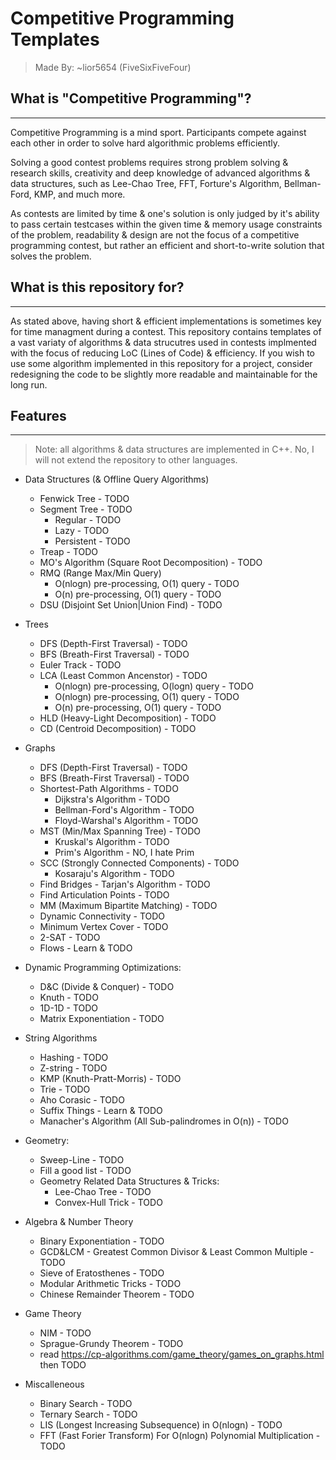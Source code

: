 # Competitive Programming Templates

> Made By: ~lior5654 (FiveSixFiveFour)

## What is "Competitive Programming"?

---
Competitive Programming is a mind sport. Participants compete against each other in order to solve hard algorithmic problems efficiently.

Solving a good contest problems requires strong problem solving & research skills, creativity and deep knowledge of advanced algorithms & data structures, such as Lee-Chao Tree, FFT, Forture's Algorithm, Bellman-Ford, KMP, and much more.

As contests are limited by time & one's solution is only judged by it's ability to pass certain testcases within the given time & memory usage constraints of the problem, readability & design are not the focus of a competitive programming contest, but rather an efficient and short-to-write solution that solves the problem.

## What is this repository for?

---
As stated above, having short & efficient implementations is sometimes key for time managment during a contest. This repository contains templates of a vast variaty of algorithms & data strucutres used in contests implmented with the focus of reducing LoC (Lines of Code) & efficiency. If you wish to use some algorithm implemented in this repository for a project, consider redesigning the code to be slightly more readable and maintainable for the long run.

## Features

---
> Note: all algorithms & data structures are implemented in C++. No, I will not extend the repository to other languages.

* Data Structures (& Offline Query Algorithms)
  * Fenwick Tree - TODO
  * Segment Tree - TODO
    * Regular - TODO
    * Lazy - TODO
    * Persistent - TODO
  * Treap - TODO
  * MO's Algorithm (Square Root Decomposition) - TODO
  * RMQ (Range Max/Min Query)
    * O(nlogn) pre-processing, O(1) query - TODO
    * O(n) pre-processing, O(1) query - TODO
  * DSU (Disjoint Set Union|Union Find) - TODO

* Trees
  * DFS (Depth-First Traversal) - TODO
  * BFS (Breath-First Traversal) - TODO
  * Euler Track - TODO
  * LCA (Least Common Ancenstor) - TODO
    * O(nlogn) pre-processing, O(logn) query - TODO
    * O(nlogn) pre-processing, O(1) query - TODO
    * O(n) pre-processing, O(1) query - TODO
  * HLD (Heavy-Light Decomposition) - TODO
  * CD (Centroid Decomposition) - TODO

* Graphs
  * DFS (Depth-First Traversal) - TODO
  * BFS (Breath-First Traversal) - TODO
  * Shortest-Path Algorithms - TODO
    * Dijkstra's Algorithm - TODO
    * Bellman-Ford's Algorithm - TODO
    * Floyd-Warshal's Algorithm - TODO
  * MST (Min/Max Spanning Tree) - TODO
    * Kruskal's Algorithm - TODO
    * Prim's Algorithm - NO, I hate Prim
  * SCC (Strongly Connected Components) - TODO
    * Kosaraju's Algorithm - TODO
  * Find Bridges - Tarjan's Algorithm - TODO
  * Find Articulation Points - TODO
  * MM (Maximum Bipartite Matching) - TODO
  * Dynamic Connectivity - TODO
  * Minimum Vertex Cover - TODO
  * 2-SAT - TODO
  * Flows - Learn & TODO

* Dynamic Programming Optimizations:
  * D&C (Divide & Conquer) - TODO
  * Knuth - TODO
  * 1D-1D - TODO
  * Matrix Exponentiation - TODO

* String Algorithms
  * Hashing - TODO
  * Z-string - TODO
  * KMP (Knuth-Pratt-Morris) - TODO
  * Trie - TODO
  * Aho Corasic - TODO
  * Suffix Things - Learn & TODO
  * Manacher's Algorithm (All Sub-palindromes in O(n)) - TODO

* Geometry:
  * Sweep-Line - TODO
  * Fill a good list - TODO
  * Geometry Related Data Structures & Tricks:
    * Lee-Chao Tree - TODO
    * Convex-Hull Trick - TODO

* Algebra & Number Theory
  * Binary Exponentiation - TODO
  * GCD&LCM - Greatest Common Divisor & Least Common Multiple - TODO
  * Sieve of Eratosthenes - TODO
  * Modular Arithmetic Tricks - TODO
  * Chinese Remainder Theorem - TODO

* Game Theory
  * NIM - TODO
  * Sprague-Grundy Theorem - TODO
  * read https://cp-algorithms.com/game_theory/games_on_graphs.html then TODO

* Miscalleneous
  * Binary Search - TODO
  * Ternary Search - TODO
  * LIS (Longest Increasing Subsequence) in O(nlogn) - TODO
  * FFT (Fast Forier Transform) For O(nlogn) Polynomial Multiplication - TODO
